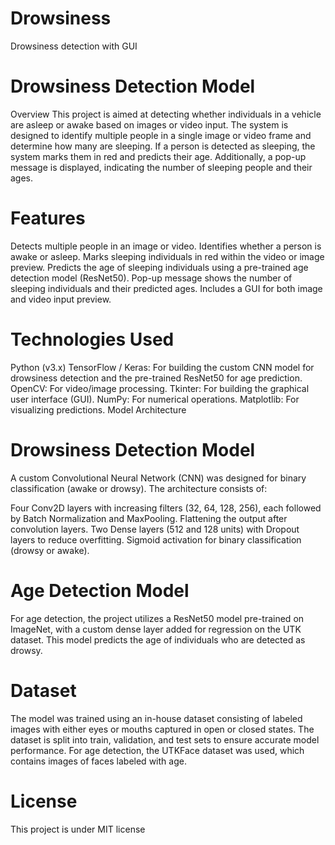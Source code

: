 # Drowsiness
Drowsiness detection with GUI
# Drowsiness Detection Model
Overview
This project is aimed at detecting whether individuals in a vehicle are asleep or awake based on images or video input. The system is designed to identify multiple people in a single image or video frame and determine how many are sleeping. If a person is detected as sleeping, the system marks them in red and predicts their age. Additionally, a pop-up message is displayed, indicating the number of sleeping people and their ages.

# Features
Detects multiple people in an image or video.
Identifies whether a person is awake or asleep.
Marks sleeping individuals in red within the video or image preview.
Predicts the age of sleeping individuals using a pre-trained age detection model (ResNet50).
Pop-up message shows the number of sleeping individuals and their predicted ages.
Includes a GUI for both image and video input preview.
# Technologies Used
Python (v3.x)
TensorFlow / Keras: For building the custom CNN model for drowsiness detection and the pre-trained ResNet50 for age prediction.
OpenCV: For video/image processing.
Tkinter: For building the graphical user interface (GUI).
NumPy: For numerical operations.
Matplotlib: For visualizing predictions.
Model Architecture
# Drowsiness Detection Model
A custom Convolutional Neural Network (CNN) was designed for binary classification (awake or drowsy). The architecture consists of:

Four Conv2D layers with increasing filters (32, 64, 128, 256), each followed by Batch Normalization and MaxPooling.
Flattening the output after convolution layers.
Two Dense layers (512 and 128 units) with Dropout layers to reduce overfitting.
Sigmoid activation for binary classification (drowsy or awake).
# Age Detection Model
For age detection, the project utilizes a ResNet50 model pre-trained on ImageNet, with a custom dense layer added for regression on the UTK dataset. This model predicts the age of individuals who are detected as drowsy.
# Dataset
The model was trained using an in-house dataset consisting of labeled images with either eyes or mouths captured in open or closed states. The dataset is split into train, validation, and test sets to ensure accurate model performance. For age detection, the UTKFace dataset was used, which contains images of faces labeled with age.
# License
This project is under MIT license

